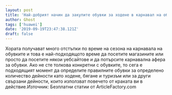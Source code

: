 ```yaml
---
layout: post
title: 'Най-добрият начин да закупите обувки за ходене в карнавал на обувки'
author: Ghost
tags: ['huawei']
date: '2019-09-19T23:47:38.121Z'
draft: false
---
```


Хората получават много отстъпки по време на сезона на карнавала на обувките и това е най-подходящото време да посетите магазините или просто да посетите някои уебсайтове и да потърсите карнавална афера за обувки. Ако не сте толкова конкретни с обувките, то сега е подходящият момент да определите правилните обувки за определено количество дейности като ходене, бягане и туризъм или за други свързани дейности, които използват повечето от краката ви в действие.Източник: Безплатни статии от ArticleFactory.com
